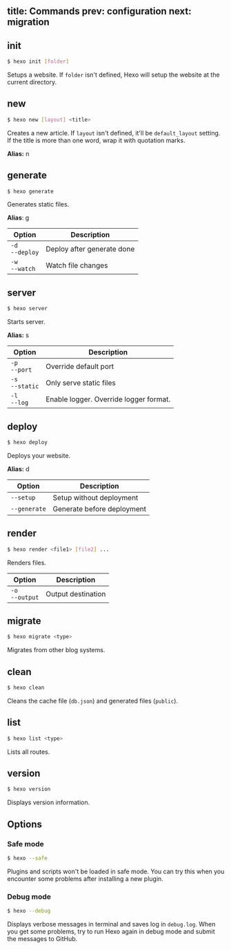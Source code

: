 title: Commands
prev: configuration
next: migration
---
## init

``` bash
$ hexo init [folder]
```

Setups a website. If `folder` isn't defined, Hexo will setup the website at the current directory.

## new

``` bash
$ hexo new [layout] <title>
```

Creates a new article. If `layout` isn't defined, it'll be `default_layout` setting. If the title is more than one word, wrap it with quotation marks.

**Alias:** n

## generate

``` bash
$ hexo generate
```

Generates static files.

**Alias**: g

Option | Description
--- | ---
`-d`<br>`--deploy` | Deploy after generate done
`-w`<br>`--watch` | Watch file changes

## server

``` bash
$ hexo server
```

Starts server.

**Alias:** s

Option | Description
--- | ---
`-p`<br>`--port` | Override default port
`-s`<br>`--static` | Only serve static files
`-l`<br>`--log` | Enable logger. Override logger format.

## deploy

``` bash
$ hexo deploy
```

Deploys your website.

**Alias:** d

Option | Description
--- | ---
`--setup` | Setup without deployment
`--generate` | Generate before deployment

## render

``` bash
$ hexo render <file1> [file2] ...
```

Renders files.

Option | Description
--- | ---
`-o`<br>`--output` | Output destination

## migrate

``` bash
$ hexo migrate <type>
```

Migrates from other blog systems.

## clean

``` bash
$ hexo clean
```

Cleans the cache file (`db.json`) and generated files (`public`).

## list

``` bash
$ hexo list <type>
```

Lists all routes.

## version

``` bash
$ hexo version
```

Displays version information.

## Options

### Safe mode

``` bash
$ hexo --safe
```

Plugins and scripts won't be loaded in safe mode. You can try this when you encounter some problems after installing a new plugin.

### Debug mode

``` bash
$ hexo --debug
```

Displays verbose messages in terminal and saves log in `debug.log`. When you get some problems, try to run Hexo again in debug mode and submit the messages to GitHub.